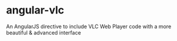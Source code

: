angular-vlc
===========

An AngularJS directive to include VLC Web Player code with a more beautiful &amp; advanced interface
